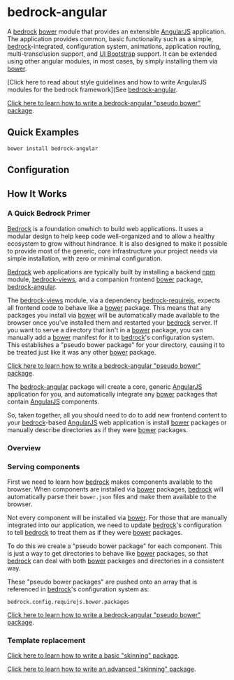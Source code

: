 # bedrock-angular

A [bedrock][] [bower][] module that provides an extensible [AngularJS][]
application. The application provides common, basic functionality such as
a simple, [bedrock][]-integrated, configuration system, animations, application
routing, multi-transclusion support, and [UI Bootstrap][] support. It can
be extended using other angular modules, in most cases, by simply installing
them via [bower][].

[Click here to read about style guidelines and how to write AngularJS modules for the bedrock framework](See [bedrock-angular](https://github.com/digitalbazaar/bedrock-angular/blob/master/CONTRIBUTING.md).

[Click here to learn how to write a bedrock-angular "pseudo bower" package](https://github.com/digitalbazaar/bedrock-examples/blob/master/angular-basic).

<!-- TODO -->

## Quick Examples

```
bower install bedrock-angular
```

<!-- TODO -->

## Configuration

<!-- TODO -->

## How It Works

### A Quick Bedrock Primer

[Bedrock][] is a foundation onwhich to build web applications. It uses a
modular design to help keep code well-organized and to allow a healthy
ecosystem to grow without hindrance. It is also designed to make it possible
to provide most of the generic, core infrastructure your project needs
via simple installation, with zero or minimal configuration.

[Bedrock][] web applications are typically built by installing a backend
[npm][] module, [bedrock-views][], and a companion frontend [bower][] package,
[bedrock-angular][].

The [bedrock-views][] module, via a dependency [bedrock-requirejs][], expects
all frontend code to behave like a [bower][] package. This means that any
packages you install via [bower][] will be automatically made available to
the browser once you've installed them and restarted your [bedrock][] server.
If you want to serve a directory that isn't in a [bower][] package, you can
manually add a [bower][] manifest for it to [bedrock][]'s configuration system.
This establishes a "pseudo bower package" for your directory, causing it to be
treated just like it was any other [bower][] package.

[Click here to learn how to write a bedrock-angular "pseudo bower" package](https://github.com/digitalbazaar/bedrock-examples/blob/master/angular-basic).

The [bedrock-angular][] package will create a core, generic [AngularJS][]
application for you, and automatically integrate any [bower][] packages that
contain [AngularJS][] components.

So, taken together, all you should need to do to add new frontend content to
your [bedrock][]-based [AngularJS][] web application is install [bower][]
packages or manually describe directories as if they were [bower][] packages.

### Overview

<!-- TODO -->

### Serving components

First we need to learn how [bedrock][] makes components available to the
browser. When components are installed via [bower][] packages, [bedrock][] will
automatically parse their `bower.json` files and make them available to the
browser.

Not every component will be installed via [bower][]. For those that are
manually integrated into our application, we need to update [bedrock][]'s
configuration to tell [bedrock][] to treat them as if they were [bower][]
packages.

To do this we create a "pseudo bower package" for each component. This is just
a way to get directories to behave like [bower][] packages, so that [bedrock][]
can deal with both [bower][] packages and directories in a consistent way.

These "pseudo bower packages" are pushed onto an array that is referenced in
[bedrock][]'s configuration system as:

```
bedrock.config.requirejs.bower.packages
```

[Click here to learn how to write a bedrock-angular "pseudo bower" package](https://github.com/digitalbazaar/bedrock-examples/blob/master/angular-basic).

### Template replacement

[Click here to learn how to write a basic "skinning" package](https://github.com/digitalbazaar/bedrock-examples/blob/master/basic-skin).

[Click here to learn how to write an advanced "skinning" package](https://github.com/digitalbazaar/bedrock-examples/blob/master/advanced-skin).

<!--
TODO: general
-->

[AngularJS]: https://github.com/angular/angular.js
[bedrock]: https://github.com/digitalbazaar/bedrock
[bedrock-angular]: https://github.com/digitalbazaar/bedrock-angular
[bedrock-express]: https://github.com/digitalbazaar/bedrock-express
[bedrock-requirejs]: https://github.com/digitalbazaar/bedrock-requirejs
[bedrock-views]: https://github.com/digitalbazaar/bedrock-views
[bower]: http://bower.io/
[clean-css]: https://github.com/jakubpawlowicz/clean-css
[html-minifier]: https://github.com/kangax/html-minifier
[less]: https://github.com/less/less.js/
[ng-annotate]: https://github.com/olov/ng-annotate
[Less]: http://lesscss.org/
[RequireJS]: http://requirejs.org/
[Swig]: http://paularmstrong.github.io/swig/
[UI Bootstrap]: http://angular-ui.github.io/bootstrap/
[npm]: https://www.npmjs.com
